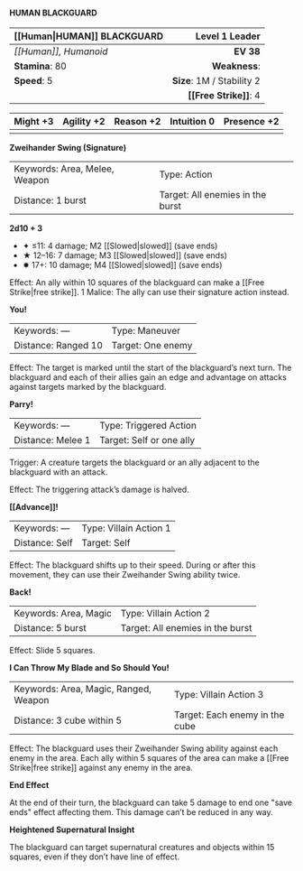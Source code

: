 #### HUMAN BLACKGUARD

| [[Human\|HUMAN]] BLACKGUARD |         **Level 1 Leader** |
| :-------------------------- | -------------------------: |
| *[[Human]], Humanoid*       |                  **EV 38** |
| **Stamina**: 80             |              **Weakness**: |
| **Speed**: 5                | **Size**: 1M / Stability 2 |
|                             |     **[[Free Strike]]**: 4 |

| **Might** +3 | **Agility** +2 | **Reason** +2 | **Intuition** 0 | **Presence** +2 |
| ------------ | -------------- | ------------- | --------------- | --------------- |
|              |                |               |                 |                 |

**Zweihander Swing (Signature)**

|                               |                                  |
| :---------------------------- | :------------------------------- |
| Keywords: Area, Melee, Weapon | Type: Action                     |
| Distance: 1 burst             | Target: All enemies in the burst |

**2d10 + 3**

- ✦ ≤11: 4 damage; M2 [[Slowed|slowed]] (save ends)
- ★ 12–16: 7 damage; M3 [[Slowed|slowed]] (save ends)
- ✸ 17+: 10 damage; M4 [[Slowed|slowed]] (save ends)

Effect: An ally within 10 squares of the blackguard can make a [[Free Strike|free strike]]. 1 Malice: The ally can use their signature action instead.

**You!**

|                     |                   |
| :------------------ | :---------------- |
| Keywords: —         | Type: Maneuver    |
| Distance: Ranged 10 | Target: One enemy |

Effect: The target is marked until the start of the blackguard’s next turn. The blackguard and each of their allies gain an edge and advantage on attacks against targets marked by the blackguard.

**Parry!**

|                   |                          |
| :---------------- | :----------------------- |
| Keywords: —       | Type: Triggered Action   |
| Distance: Melee 1 | Target: Self or one ally |

Trigger: A creature targets the blackguard or an ally adjacent to the blackguard with an attack.

Effect: The triggering attack’s damage is halved.

**[[Advance]]!**

|                |                        |
| :------------- | :--------------------- |
| Keywords: —    | Type: Villain Action 1 |
| Distance: Self | Target: Self           |

Effect: The blackguard shifts up to their speed. During or after this movement, they can use their Zweihander Swing ability twice.

**Back!**

|                       |                                  |
| :-------------------- | :------------------------------- |
| Keywords: Area, Magic | Type: Villain Action 2           |
| Distance: 5 burst     | Target: All enemies in the burst |

Effect: Slide 5 squares.

**I Can Throw My Blade and So Should You!**

|                                       |                                |
| :------------------------------------ | :----------------------------- |
| Keywords: Area, Magic, Ranged, Weapon | Type: Villain Action 3         |
| Distance: 3 cube within 5             | Target: Each enemy in the cube |

Effect: The blackguard uses their Zweihander Swing ability against each enemy in the area. Each ally within 5 squares of the area can make a [[Free Strike|free strike]] against any enemy in the area.

**End Effect**

At the end of their turn, the blackguard can take 5 damage to end one "save ends" effect affecting them. This damage can’t be reduced in any way.

**Heightened Supernatural Insight**

The blackguard can target supernatural creatures and objects within 15 squares, even if they don’t have line of effect.
